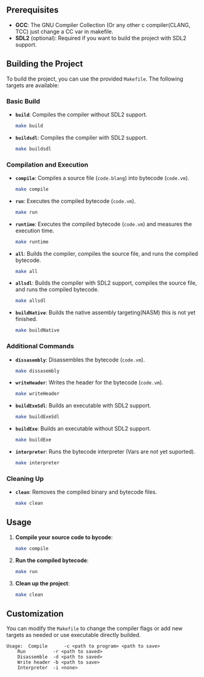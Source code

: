 ## Prerequisites

- **GCC**: The GNU Compiler Collection (Or any other c compiler(CLANG, TCC) just change a CC var in makefile.
- **SDL2** (optional): Required if you want to build the project with SDL2 support.

## Building the Project

To build the project, you can use the provided `Makefile`. The following targets are available:

### Basic Build

- **`build`**: Compiles the compiler without SDL2 support.
  ```bash
  make build
  ```

- **`buildsdl`**: Compiles the compiler with SDL2 support.
  ```bash
  make buildsdl
  ```

### Compilation and Execution

- **`compile`**: Compiles a source file (`code.blang`) into bytecode (`code.vm`).
  ```bash
  make compile
  ```

- **`run`**: Executes the compiled bytecode (`code.vm`).
  ```bash
  make run
  ```

- **`runtime`**: Executes the compiled bytecode (`code.vm`) and measures the execution time.
  ```bash
  make runtime
  ```

- **`all`**: Builds the compiler, compiles the source file, and runs the compiled bytecode.
  ```bash
  make all
  ```

- **`allsdl`**: Builds the compiler with SDL2 support, compiles the source file, and runs the compiled bytecode.
  ```bash
  make allsdl
  ```
  
- **`buildNative`**: Builds the native assembly targeting(NASM) this is not yet finished.
  ```bash
  make buildNative
  ```

### Additional Commands

- **`dissasembly`**: Disassembles the bytecode (`code.vm`).
  ```bash
  make dissasembly
  ```

- **`writeHeader`**: Writes the header for the bytecode (`code.vm`).
  ```bash
  make writeHeader
  ```

- **`buildExeSdl`**: Builds an executable with SDL2 support.
  ```bash
  make buildExeSdl
  ```

- **`buildExe`**: Builds an executable without SDL2 support.
  ```bash
  make buildExe
  ```

- **`interpreter`**: Runs the bytecode interpreter (Vars are not yet suported).
  ```bash
  make interpreter
  ```

### Cleaning Up

- **`clean`**: Removes the compiled binary and bytecode files.
  ```bash
  make clean
  ```

## Usage

1. **Compile your source code to bycode**:
   ```bash
   make compile
   ```

2. **Run the compiled bytecode**:
   ```bash
   make run
   ```

3. **Clean up the project**:
   ```bash
   make clean
   ```

## Customization

You can modify the `Makefile` to change the compiler flags or add new targets as needed 
or use executable directly builded.
```
Usage:  Compile      -c <path to program> <path to save>
	Run 	     -r <path to saved>
	Disassemble  -d <path to saved>
	Write header -b <path to save>
	Interpreter  -i <none>

```

